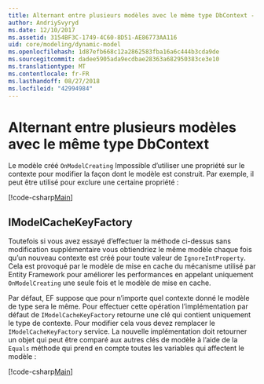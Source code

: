 ```yaml
---
title: Alternant entre plusieurs modèles avec le même type DbContext - EF Core
author: AndriySvyryd
ms.date: 12/10/2017
ms.assetid: 3154BF3C-1749-4C60-8D51-AE86773AA116
uid: core/modeling/dynamic-model
ms.openlocfilehash: 1d87efb668c12a2862583fba16a6c444b3cda9de
ms.sourcegitcommit: dadee5905ada9ecdbae28363a682950383ce3e10
ms.translationtype: MT
ms.contentlocale: fr-FR
ms.lasthandoff: 08/27/2018
ms.locfileid: "42994984"
---
```

# <a name="alternating-between-multiple-models-with-the-same-dbcontext-type"></a>Alternant entre plusieurs modèles avec le même type DbContext

Le modèle créé `OnModelCreating` Impossible d’utiliser une propriété sur le contexte pour modifier la façon dont le modèle est construit. Par exemple, il peut être utilisé pour exclure une certaine propriété :

[!code-csharp[Main](../../../samples/core/DynamicModel/DynamicContext.cs?name=Class)]

## <a name="imodelcachekeyfactory"></a>IModelCacheKeyFactory
Toutefois si vous avez essayé d’effectuer la méthode ci-dessus sans modification supplémentaire vous obtiendriez le même modèle chaque fois qu’un nouveau contexte est créé pour toute valeur de `IgnoreIntProperty`. Cela est provoqué par le modèle de mise en cache du mécanisme utilisé par Entity Framework pour améliorer les performances en appelant uniquement `OnModelCreating` une seule fois et le modèle de mise en cache.

Par défaut, EF suppose que pour n’importe quel contexte donné le modèle de type sera le même. Pour effectuer cette opération l’implémentation par défaut de `IModelCacheKeyFactory` retourne une clé qui contient uniquement le type de contexte. Pour modifier cela vous devez remplacer le `IModelCacheKeyFactory` service. La nouvelle implémentation doit retourner un objet qui peut être comparé aux autres clés de modèle à l’aide de la `Equals` méthode qui prend en compte toutes les variables qui affectent le modèle :

[!code-csharp[Main](../../../samples/core/DynamicModel/DynamicModelCacheKeyFactory.cs?name=Class)]
